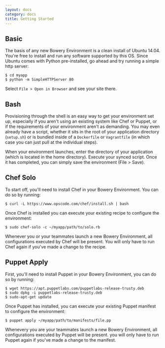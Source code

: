 ```yaml
---
layout: docs
category: docs
title: Getting Started
---
```



## Basic

The basis of any new Bowery Environment is a clean install of Ubuntu 14.04. You're free to install and run any software supported by this OS. Since Ubuntu comes with Python pre-installed, go ahead and try running a simple http server:

~~~
$ cd myapp
$ python -m SimpleHTTPServer 80
~~~

Select `File > Open in Browser` and see your site there.

## Bash

Provisioning through the shell is an easy way to get your environment set up, especially if you aren't using an existing system like Chef or Puppet, or if the requirements of your environment aren't as demanding. You may even already have a script, whether it sits in the root of your application directory (`setup.sh`) or is bundled inside of a `Dockerfile` or `Vagrantfile` (in which case you can just pull at the individual steps).

When your environment launches, enter the directory of your application (which is located in the home directory). Execute your synced script. Once it has completed, you can simply save the environment (File > Save).

## Chef Solo

To start off, you'll need to install Chef in your Bowery Environment. You can do so by running:

~~~
$ curl -L https://www.opscode.com/chef/install.sh | bash
~~~

Once Chef is installed you can execute your existing recipe to configure the environment:

~~~
$ sudo chef-solo -c ~/myapp/path/to/solo.rb
~~~

Whenever you or your teammates launch a new Bowery Environment, all configurations executed by Chef will be present. You will only have to run Chef again if you've made a change to the recipe.

## Puppet Apply

First, you'll need to install Puppet in your Bowery Environment, you can do so by running:

~~~
$ wget https://apt.puppetlabs.com/puppetlabs-release-trusty.deb
$ sudo dpkg -i puppetlabs-release-trusty.deb
$ sudo-apt-get update
~~~

Once Puppet has installed, you can execute your existing Puppet manifest to configure the environment:

~~~
$ puppet apply ~/myapp/path/to/manifests/file.pp
~~~

Whenevery you are your teammates launch a new Bowery Environment, all configurations executed by Puppet will be present. you will only have to run Puppet again if you've made a change to the manifest.
